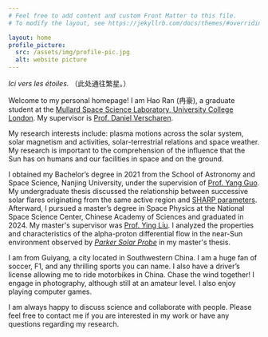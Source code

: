 ```yaml
---
# Feel free to add content and custom Front Matter to this file.
# To modify the layout, see https://jekyllrb.com/docs/themes/#overriding-theme-defaults

layout: home
profile_picture:
  src: /assets/img/profile-pic.jpg
  alt: website picture
---
```


<em> Ici vers les étoiles. </em> （此处通往繁星。）

Welcome to my personal homepage! 
I am Hao Ran (冉豪), a graduate student at the [Mullard Space Science Laboratory, University College London](https://www.ucl.ac.uk/mssl). 
My supervisor is [Prof. Daniel Verscharen](https://verscharen.com).



My research interests include: plasma motions across the solar system, 
   solar magnetism and activities, solar-terrestrial relations and space weather. 
My research is important to the comprehension of the influence that the Sun has on humans and our facilities in space and on the ground.



I obtained my Bachelor’s degree in 2021 from the School of Astronomy and Space Science, Nanjing University, under the supervision of [Prof. Yang Guo](https://astronomy.nju.edu.cn/szll/jsmc/twxjs/20190826/i14899.html). 
My undergraduate thesis discussed the relationship between successive solar flares originating from the same active region and [SHARP parameters](http://jsoc.stanford.edu/doc/data/hmi/sharp/sharp.htm).
Afterward, I pursued a master’s degree in Space Physics at the National Space Science Center, Chinese Academy of Sciences and graduated in 2024. My master's supervisor was [Prof. Ying Liu](https://people.ucas.edu.cn/~liuxying).
I analyzed the properties and characteristics of the alpha-proton differential flow in the near-Sun environment observed by [*Parker Solar Probe*](https://science.nasa.gov/mission/parker-solar-probe/) in my master's thesis.

I am from Guiyang, a city located in Southwestern China. I am a huge fan of soccer, F1, and any thrilling sports you can name. 
I also have a driver’s license allowing me to ride motorbikes in China. 
Chase the wind together!
I engage in photography, although still at an amateur level. 
I also enjoy playing computer games.

I am always happy to discuss science and collaborate with people.
Please feel free to contact me if you are interested in my work or have any questions regarding my research.

